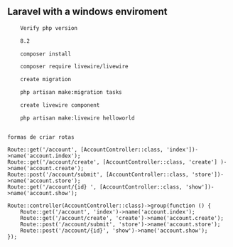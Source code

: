 

## Laravel with a windows enviroment

```txt
    Verify php version

    8.2
```

```txt
    composer install

    composer require livewire/livewire
```

```txt
    create migration

    php artisan make:migration tasks
```
```txt
    create livewire component

    php artisan make:livewire helloworld
```

```

formas de criar rotas

Route::get('/account', [AccountController::class, 'index'])->name('account.index');
Route::get('/account/create', [AccountController::class, 'create'] )->name('account.create');
Route::post('/account/submit', [AccountController::class, 'store'])->name('account.store');
Route::get('/account/{id} ', [AccountController::class, 'show'])->name('account.show');

Route::controller(AccountController::class)->group(function () {
    Route::get('/account', 'index')->name('account.index');
    Route::get('/account/create', 'create')->name('account.create');
    Route::post('/account/submit', 'store')->name('account.store');
    Route::post('/account/{id}', 'show')->name('account.show');
});

```
<!--
    A pasta build não é versionada juntamente com a pasta vendor do composer.
    Acredito que tenho que rotar o build direto no servidor e instalar as dependências do composer novamente .
    ** npm run build **
    ** composer install **
 -->
